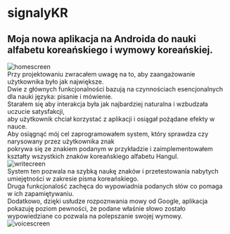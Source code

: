 # signalyKR
## Moja nowa aplikacja na Androida do nauki alfabetu koreańskiego i wymowy koreańskiej.  
![homescreen](https://github.com/nestrockx/signalyKR/blob/main/images/home.png "Homescreen")  
Przy projektowaniu zwracałem uwagę na to, aby zaangażowanie użytkownika było jak największe.  
Dwie z głównych funkcjonalności bazują na czynnościach esencjonalnych dla nauki języka: pisanie i mówienie.  
Starałem się aby interakcja była jak najbardziej naturalna i wzbudzała uczucie satysfakcji,  
aby użytkownik chciał korzystać z aplikacji i osiągał pożądane efekty w nauce.  
Aby osiągnąć mój cel zaprogramowałem system, który sprawdza czy narysowany przez użytkownika znak  
pokrywa się ze znakiem podanym w przykładzie i zaimplementowałem kształty wszystkich znaków koreańskiego alfabetu Hangul.  
![writecreen](https://github.com/nestrockx/signalyKR/blob/main/images/write.gif "Writescreen")  
System ten pozwala na szybką naukę znaków i przetestowania nabytych umiejętności w zakresie pisma koreańskiego.  
Druga funkcjonalość zachęca do wypowiadnia podanych słów co pomaga w ich zapamiętywaniu.  
Dodatkowo, dzięki usłudze rozpoznwania mowy od Google, aplikacja pokazuję poziom pewności, że podane właśnie słowo zostało wypowiedziane co pozwala na polepszanie swojej wymowy.  
![voicescreen](https://github.com/nestrockx/signalyKR/blob/main/images/voice.png "Voicescreen")  


